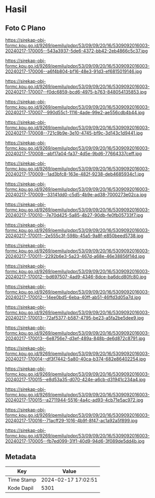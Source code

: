 # Hasil

## Foto C Plano

https://sirekap-obj-formc.kpu.go.id/9269/pemilu/pdpr/53/09/09/20/16/5309092016003-20240217-170005--543a3937-5de6-4372-bb42-2eb4866c5c37.jpg

https://sirekap-obj-formc.kpu.go.id/9269/pemilu/pdpr/53/09/09/20/16/5309092016003-20240217-170006--a6f4b804-bf16-48e3-91d3-ef6815019146.jpg

https://sirekap-obj-formc.kpu.go.id/9269/pemilu/pdpr/53/09/09/20/16/5309092016003-20240217-170007--f0dc6859-bcd6-4975-b763-848054135853.jpg

https://sirekap-obj-formc.kpu.go.id/9269/pemilu/pdpr/53/09/09/20/16/5309092016003-20240217-170007--990d55c1-1116-4ade-99e2-ae556cdb4b44.jpg

https://sirekap-obj-formc.kpu.go.id/9269/pemilu/pdpr/53/09/09/20/16/5309092016003-20240217-170008--721c9b9e-3e10-4745-bf9c-3d143c1d9441.jpg

https://sirekap-obj-formc.kpu.go.id/9269/pemilu/pdpr/53/09/09/20/16/5309092016003-20240217-170008--abf17a04-fa37-4d5e-9bd6-77664337ceff.jpg

https://sirekap-obj-formc.kpu.go.id/9269/pemilu/pdpr/53/09/09/20/16/5309092016003-20240217-170009--1ad3bfc8-163e-482f-9238-deb4685934c1.jpg

https://sirekap-obj-formc.kpu.go.id/9269/pemilu/pdpr/53/09/09/20/16/5309092016003-20240217-170009--33141dd0-c5d5-4b9e-ad38-7000273e02ca.jpg

https://sirekap-obj-formc.kpu.go.id/9269/pemilu/pdpr/53/09/09/20/16/5309092016003-20240217-170010--7e70d425-5a85-4b27-90db-fe0fb05733f7.jpg

https://sirekap-obj-formc.kpu.go.id/9269/pemilu/pdpr/53/09/09/20/16/5309092016003-20240217-170011--2e555c3f-598b-45a5-9a8f-e850beed5738.jpg

https://sirekap-obj-formc.kpu.go.id/9269/pemilu/pdpr/53/09/09/20/16/5309092016003-20240217-170011--2292b6e3-5a23-467d-a68e-46e38856f14d.jpg

https://sirekap-obj-formc.kpu.go.id/9269/pemilu/pdpr/53/09/09/20/16/5309092016003-20240217-170012--bd697507-4ad9-4346-8dce-ba6dcd80fc80.jpg

https://sirekap-obj-formc.kpu.go.id/9269/pemilu/pdpr/53/09/09/20/16/5309092016003-20240217-170012--14ee0bd5-6eba-40ff-ab51-46ffd3d05a7d.jpg

https://sirekap-obj-formc.kpu.go.id/9269/pemilu/pdpr/53/09/09/20/16/5309092016003-20240217-170013--72af5377-b587-4795-be23-a5fa2be5dee9.jpg

https://sirekap-obj-formc.kpu.go.id/9269/pemilu/pdpr/53/09/09/20/16/5309092016003-20240217-170013--6e8756e7-d3ef-489a-848b-de6d872c8791.jpg

https://sirekap-obj-formc.kpu.go.id/9269/pemilu/pdpr/53/09/09/20/16/5309092016003-20240217-170014--df3f7442-5a80-40ca-b374-682e86402254.jpg

https://sirekap-obj-formc.kpu.go.id/9269/pemilu/pdpr/53/09/09/20/16/5309092016003-20240217-170015--e8d53a35-d070-424e-a6cb-d31941c234a4.jpg

https://sirekap-obj-formc.kpu.go.id/9269/pemilu/pdpr/53/09/09/20/16/5309092016003-20240217-170015--a2711944-5516-4a4c-ad93-4cb71e5ac972.jpg

https://sirekap-obj-formc.kpu.go.id/9269/pemilu/pdpr/53/09/09/20/16/5309092016003-20240217-170016--71acff29-1016-4b9f-8f47-ac1a92a5f899.jpg

https://sirekap-obj-formc.kpu.go.id/9269/pemilu/pdpr/53/09/09/20/16/5309092016003-20240217-170005--fb7ed099-31f1-40d9-94d6-3f089de5dd4b.jpg


## Metadata

| Key        | Value               |
| ---------- | ------------------- |
| Time Stamp | 2024-02-17 17:02:51 |
| Kode Dapil | 5301                |



